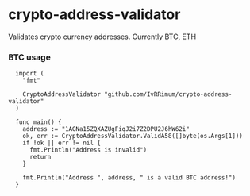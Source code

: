 # crypto-address-validator
Validates crypto currency addresses. Currently BTC, ETH

### BTC usage
```
  import (
    "fmt"

    CryptoAddressValidator "github.com/IvRRimum/crypto-address-validator"
  )

  func main() {
    address := "1AGNa15ZQXAZUgFiqJ2i7Z2DPU2J6hW62i"
    ok, err := CryptoAddressValidator.ValidA58([]byte(os.Args[1]))
    if !ok || err != nil {
      fmt.Println("Address is invalid")
      return
    }

    fmt.Println("Address ", address, " is a valid BTC address!")
  }
```
